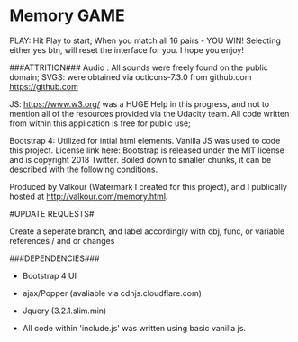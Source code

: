 # Memory GAME



PLAY: Hit Play to start;
      When you match all 16 pairs - YOU WIN!
      Selecting either yes btn, will reset the interface for you.
      I hope you enjoy!


###ATTRITION###
Audio : All sounds were freely found on the public domain;
SVGS: were obtained via octicons-7.3.0 from github.com
https://github.com

JS: https://www.w3.org/ was a HUGE Help in this progress, and not to mention all of the resources provided via the Udacity team. 
All code written from within this application is free for public use;

Bootstrap 4: Utilized for intial html elements. Vanilla JS was used to code this project.
            License link here: Bootstrap is released under the MIT license and is copyright 2018 Twitter. Boiled down to smaller chunks, it can be described with the following conditions.


Produced by Valkour (Watermark I created for this project), and I publically hosted at
http://valkour.com/memory.html.


#UPDATE REQUESTS#

Create a seperate branch, and label accordingly with obj, func, or variable references / and or changes



###DEPENDENCIES###

- Bootstrap 4 UI
- ajax/Popper (avaliable via cdnjs.cloudflare.com)
- Jquery (3.2.1.slim.min)

- All code within 'include.js' was written using basic vanilla js.

